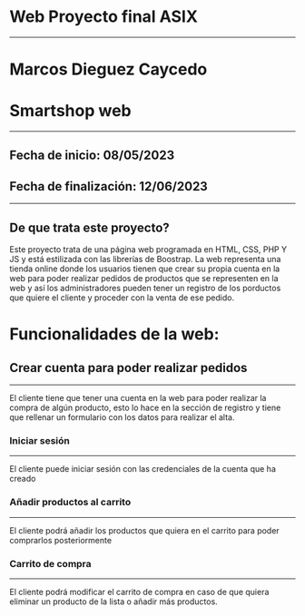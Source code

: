 #   Web Proyecto final ASIX  #
---
#  Marcos Dieguez Caycedo  #
#   Smartshop web  #
---
## Fecha de inicio: 08/05/2023 ##
## Fecha de finalización: 12/06/2023 ##
---
## De que trata este proyecto? ##
Este proyecto trata de una página web programada en HTML, CSS, PHP Y JS y está estilizada con las librerías de Boostrap. La web representa una tienda online donde los usuarios tienen que crear su propia cuenta en la web para poder realizar pedidos de productos que se 
representen en la web y así los administradores pueden tener un registro de los porductos que quiere el cliente y proceder con la venta de ese pedido.

#   Funcionalidades de la web:  #

## Crear cuenta para poder realizar pedidos ##
---
El cliente tiene que tener una cuenta en la web para poder realizar la compra de algún producto, esto lo hace en la sección de registro y tiene que rellenar un formulario con los datos para realizar el alta.
### Iniciar sesión ###
---
El cliente puede iniciar sesión con las credenciales de la cuenta que ha creado
### Añadir productos al carrito ###
---
El cliente podrá añadir los productos que quiera en el carrito para poder comprarlos posteriormente
### Carrito de compra ###
---
El cliente podrá modificar el carrito de compra en caso de que quiera eliminar un producto de la lista o añadir más productos.

